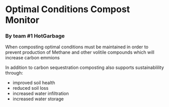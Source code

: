 # Optimal Conditions Compost Monitor
### By team #1 HotGarbage

When composting optimal conditions must be maintained in order to prevent production of Methane and other volitile compounds which will increase carbon emmions 

In addition to carbon sequestration composting also supports sustainablility through:
* improved soil health
* reduced soil loss
* increased water infiltration
* increased water storage


